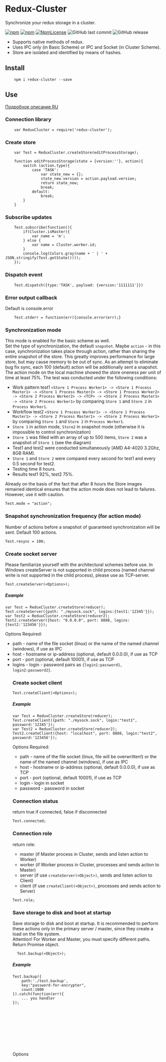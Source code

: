 ﻿﻿
# Redux-Cluster  
Synchronize your redux storage in a cluster. 


[![npm](https://img.shields.io/npm/v/redux-cluster.svg)](https://www.npmjs.com/package/redux-cluster)
[![npm](https://img.shields.io/npm/dy/redux-cluster.svg)](https://www.npmjs.com/package/redux-cluster)
[![NpmLicense](https://img.shields.io/npm/l/redux-cluster.svg)](https://www.npmjs.com/package/redux-cluster)
![GitHub last commit](https://img.shields.io/github/last-commit/siarheidudko/redux-cluster.svg)
![GitHub release](https://img.shields.io/github/release/siarheidudko/redux-cluster.svg)
  
- Supports native methods of redux.  
- Uses IPC only (in Basic Scheme) or IPC and Socket (in Cluster Scheme).  
- Store are isolated and identified by means of hashes.  
  

## Install  
  
```
	npm i redux-cluster --save
```
  

## Use  
[Подробное описание RU](https://sergdudko.tk/2018/11/14/redux-cluster-%D0%BF%D1%80%D0%BE%D0%B4%D0%BE%D0%BB%D0%B6%D0%B5%D0%BD%D0%B8%D0%B5-%D0%B8%D0%BB%D0%B8-%D1%81%D0%B8%D0%BD%D1%85%D1%80%D0%BE%D0%BD%D0%B8%D0%B7%D0%B0%D1%86%D0%B8%D1%8F-%D0%BF%D0%B0%D0%BC/ "Подробное описание RU")   
  

### Connection library  
    
```
	var ReduxCluster = require('redux-cluster');
```
  

### Create store  
    
```
	var Test = ReduxCluster.createStore(editProcessStorage);
	
	function editProcessStorage(state = {version:''}, action){ 
		switch (action.type){
			case 'TASK':
				var state_new = {};
				state_new.version = action.payload.version;
				return state_new;
				break;
			default:
				break;
		}
	}
```
  

### Subscribe updates  
   
```
	Test.subscribe(function(){
		if(Cluster.isMaster){
			var name = 'm';
		} else {
			var name = Cluster.worker.id;
		}
		console.log(Colors.gray(name + ' | ' + JSON.stringify(Test.getState())));
	});
```
  

### Dispatch event  
  
```
	Test.dispatch({type:'TASK', payload: {version:'1111111'}})
```
  

### Error output callback  
Default is console.error  
  
```
	Test.stderr = function(err){console.error(err);}
```     
  

### Synchronization mode  
This mode is enabled for the basic scheme as well.   
Set the type of synchronization, the default `snapshot`. Maybe `action` - in this case, synchronization takes place through action, rather than sharing the entire snapshot of the store. This greatly improves performance for large store, but may cause memory to be out of sync. As an attempt to eliminate bug fix sync, each 100 (default) action will be additionally sent a snapshot.  
The action mode on the local machine showed the store oneness per unit of time at least 75%. The test was conducted under the following conditions:  
- Work pattern test1 `<Store 1 Process Worker1> -> <Store 1 Process Master1> -> <Store 1 Process Master2> -> <Store 1 Process Worker2> -> <Store 2 Process Worker2> -> <TCP> -> <Store 2 Process Master1> -> <Store 2 Process Worker1>` by comparing `Store 1` and `Store 2` in `Process Worker1`.  
- Workflow test2 `<Store 1 Process Worker1> -> <Store 1 Process Master1> -> <Store 2 Process Master1> -> <Store 2 Process Worker1>` by comparing `Store 1` and `Store 2` in `Process Worker1`.  
- `Store 1` in action mode, `Store2` in snapshot mode (otherwise it is impossible to control synchronization)  
- `Store 1` was filled with an array of up to 500 items, `Store 2` was a snapshot of `Store 1` (see the diagram)  
- Test1 and test2 were conducted simultaneously (AMD A4-4020 3.2Ghz, 8GB RAM).  
- `Store 1` and `Store 2` were compared every second for test1 and every 0.5 second for test2.  
- Testing time 8 hours.  
- Results test1 92%, test2 75%.  
  
Already on the basis of the fact that after 8 hours the Store images remained identical ensures that the action mode does not lead to failures. However, use it with caution.    
   
```
Test.mode = "action";
``` 
  

### Snapshot synchronization frequency (for action mode)  
Number of actions before a snapshot of guaranteed synchronization will be sent. Default 100 actions.  
  
```
Test.resync = 100;
```  
  

### Create socket server  
Please familiarize yourself with the architectural schemes before use. In Windows createServer is not supported in child process (named channel write is not supported in the child process), please use as TCP-server.  
  
```
Test.createServer(<Options>);
```
  
##### Example  
  
```
var Test = ReduxCluster.createStore(reducer);
Test.createServer({path: "./mysock.sock", logins:{test1:'12345'}});
var Test2 = ReduxCluster.createStore(reducer2);
Test2.createServer({host: "0.0.0.0", port: 8888, logins:{test2:'123456'}});
```
   
Options <Object> Required:  
  
- path <String> - name of the file socket (linux) or the name of the named channel (windows), if use as IPC  
- host <String> - hostname or ip-address (optional, default 0.0.0.0), if use as TCP  
- port <Integer> - port (optional, default 10001), if use as TCP  
- logins <Object> - login - password pairs as `{login1:password1, login2:password2}`.

  
### Create socket client    

```
Test.createClient(<Options>);
```
  
##### Example  
  
```
var Test = ReduxCluster.createStore(reducer);
Test.createClient({path: "./mysock.sock", login:"test1", password:'12345'});
var Test2 = ReduxCluster.createStore(reducer2);
Test2.createClient({host: "localhost", port: 8888, login:"test2", password:'123456'});
```
  
Options <Object> Required:  
  
- path <String> - name of the file socket (linux, file will be overwritten!) or the name of the named channel (windows), if use as IPC  
- host <String> - hostname or ip-address (optional, default 0.0.0.0), if use as TCP  
- port <Integer> - port (optional, default 10001), if use as TCP  
- login <String> - login in socket  
- password <String> - password in socket  
  

### Connection status   
return <Boolean> true if connected, false if disconnected  
  
```
Test.connected;
```
  

### Connection role  
return <Array> role:  

- master (if Master process in Cluster, sends and listen action to Worker) 
- worker (if Worker process in Cluster, processes and sends action to Master)   
- server (if use `createServer(<Object>)`, sends and listen action to Client)  
- client (if use `createClient(<Object>)`, processes and sends action to Server)  
  
```
Test.role;
```
  

### Save storage to disk and boot at startup  
Save storage to disk and boot at startup. It is recommended to perform these actions only in the primary server / master, since they create a load on the file system.  
Attention! For Worker and Master, you must specify different paths. Return Promise object. 
```
  Test.backup(<Object>);
```
  
##### Example  
  
```
Test.backup({
	path:'./test.backup', 
	key:"password-for-encrypter", 
	count:1000
}).catch(function(err){
	... you handler
});
```
   
Options <Object> Required:  
- path <String> - file system path for backup (Attention! File will be overwritten!)  
- key <String> - encryption key (can be omitted)  
- timeout <Integer> - backup timeout (time in seconds for which data can be lost), if count is omitted.  
- count <Integer> - amount of action you can lose  
  

## Architectural schemes  

#### Basic Scheme  
  
![BasicScheme](https://github.com/siarheidudko/redux-cluster/raw/master/img/BasicScheme.png)  
  
#### Cluster Scheme   
You can use `createServer(<Object>)` in any process in cluster (and outside cluster process).   
Using `createClient(<Object>)` is logical in a Master process or a single process. In any case, if you create a `createClient(<Object>)` in the Worker process, it will not work with the rest of the cluster processes, does not have access to them. So you will have to create `createClient(<Object>)` in each Worker process that needs access to the Store.  
   
![ClusterScheme](https://github.com/siarheidudko/redux-cluster/raw/master/img/ClusterScheme.png)  
  
##### Server Scheme in Socket   
  
![ServerSocketScheme](https://github.com/siarheidudko/redux-cluster/raw/master/img/ServerSocketScheme.png)  
  
##### Client (Cluster) Scheme in Socket   
  
![ClientSocketScheme](https://github.com/siarheidudko/redux-cluster/raw/master/img/ClientSocketScheme.png)  
  
##### Client (Worker) Scheme in Socket   
This is a bad way, it will lead to breaks in the interaction of the ReduxCluster with the Master process.  
  
![ClientSocketScheme2](https://github.com/siarheidudko/redux-cluster/raw/master/img/ClientSocketScheme2.png)  
  
##### Client (Single Process) Scheme in Socket   
  
![ClientSocketScheme3](https://github.com/siarheidudko/redux-cluster/raw/master/img/ClientSocketScheme3.png)  
  
## Example 
  
#### Basic Scheme  
  
```
var ReduxCluster = require('./index.js'),
	Cluster = require('cluster'),
	Lodash = require('lodash');
	
var Test = ReduxCluster.createStore(editProcessStorage);
	
function editProcessStorage(state = {version:''}, action){ 
	try {
		switch (action.type){
			case 'TASK':
				var state_new = Lodash.clone(state);
				state_new.version = action.payload.version;
				return state_new;
				break;
			default:
				break;
		}
	} catch(e){
	}
	var state_new = Lodash.clone(state);
	return state_new;
}

Test.subscribe(function(){
	if(Cluster.isMaster){
		var name = 'm';
	} else {
		var name = Cluster.worker.id;
	}
	console.log(name + ' | ' + JSON.stringify(Test.getState()));
});

if(Cluster.isMaster){
	for(var i=0; i < 3; i++){
		setTimeout(function(){Cluster.fork();}, i*10000)
	}
	Test.dispatch({type:'TASK', payload: {version:'MasterTest'}});
} else {
	Test.dispatch({type:'TASK', payload: {version:'WorkerTest'+Cluster.worker.id}});
}
```
  
#### Cluster Scheme Server
  
```
var ReduxCluster = require('./index.js'),
	Cluster = require('cluster'),
	Lodash = require('lodash');
	
var Test = ReduxCluster.createStore(editProcessStorage);

if(Cluster.isMaster){
	Test.createServer({path: "./mysock.sock", logins:{test1:'12345'}});
}
	
function editProcessStorage(state = {version:''}, action){ 
	try {
		switch (action.type){
			case 'TASK':
				var state_new = Lodash.clone(state);
				state_new.version = action.payload.version;
				return state_new;
				break;
			default:
				break;
		}
	} catch(e){
	}
	var state_new = Lodash.clone(state);
	return state_new;
}

Test.subscribe(function(){
	if(Cluster.isMaster){
		var name = 'm';
	} else {
		var name = Cluster.worker.id;
	}
	console.log(' S1 | ' + name + ' | ' + JSON.stringify(Test.getState()));
});

if(Cluster.isMaster){
	for(var i=0; i < 1; i++){
		setTimeout(function(){Cluster.fork();}, i*10000);
	}
	var i = 0;
	setInterval(function(){
		Test.dispatch({type:'TASK', payload: {version:'MasterTest'+i}});
		i++;
	}, 19000);
} else {
	var i = 0;
	setInterval(function(){
		Test.dispatch({type:'TASK', payload: {version:'WorkerTest'+i}});
		i++;
	}, 31000+(Cluster.worker.id*3600), i);
}
```
  
#### Cluster Scheme Client
  
```
var ReduxCluster = require('./index.js'),
	Cluster = require('cluster'),
	Lodash = require('lodash');
	
var Test = ReduxCluster.createStore(editProcessStorage);

if(Cluster.isMaster){
	Test.createClient({path: "./mysock.sock", login:"test1", password:'12345'});
}
	
function editProcessStorage(state = {version:''}, action){ 
	try {
		switch (action.type){
			case 'TASK':
				var state_new = Lodash.clone(state);
				state_new.version = action.payload.version;
				return state_new;
				break;
			default:
				break;
		}
	} catch(e){
	}
	var state_new = Lodash.clone(state);
	return state_new;
}

Test.subscribe(function(){
	if(Cluster.isMaster){
		var name = 'm';
	} else {
		var name = Cluster.worker.id;
	}
	console.log(name + ' | ' + JSON.stringify(Test.getState()));
});

if(Cluster.isMaster){
	for(var i=0; i < 2; i++){
		setTimeout(function(){Cluster.fork();}, i*8000);
	}
	var i = 0;
	setInterval(function(){
		Test.dispatch({type:'TASK', payload: {version:'OneRemoteMasterTest'+i}});
		i++;
	}, 11000);
} else {
	var i = 0;
	setInterval(function(){
		Test.dispatch({type:'TASK', payload: {version:'OneRemoteWorkerTest'+i}});
		i++;
	}, 22000+(Cluster.worker.id*1500), i);
}
```
  
## LICENSE  
  
MIT  

